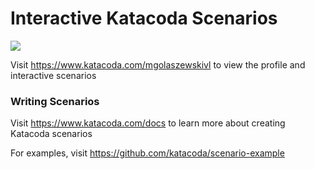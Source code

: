 # Interactive Katacoda Scenarios

[![](http://shields.katacoda.com/katacoda/mgolaszewskivl/count.svg)](https://www.katacoda.com/mgolaszewskivl "Get your profile on Katacoda.com")

Visit https://www.katacoda.com/mgolaszewskivl to view the profile and interactive scenarios

### Writing Scenarios
Visit https://www.katacoda.com/docs to learn more about creating Katacoda scenarios

For examples, visit https://github.com/katacoda/scenario-example
